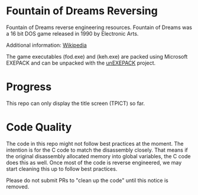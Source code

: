 # Fountain of Dreams Reversing

Fountain of Dreams reverse engineering resources. Fountain of Dreams was a 16
bit DOS game released in 1990 by Electronic Arts.

Additional information: [Wikipedia](https://en.wikipedia.org/wiki/Fountain_of_Dreams)

The game executables (fod.exe) and (keh.exe) are packed using Microsoft
EXEPACK and can be unpacked with the [unEXEPACK](https://github.com/w4kfu/unEXEPACK) project.

# Progress

This repo can only display the title screen (TPICT) so far.

# Code Quality

The code in this repo might not follow best practices at the moment. The
intention is for the C code to match the disassembly closely. That means if the
original disassembly allocated memory into global variables, the C code does this
as well. Once most of the code is reverse engineered, we may start cleaning this
up to follow best practices.

Please do not submit PRs to "clean up the code" until this notice is removed.
